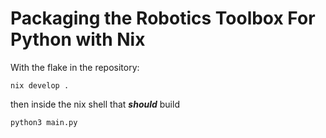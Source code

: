 # Packaging the Robotics Toolbox For Python with Nix

With the flake in the repository:

```
nix develop .
```
then inside the nix shell that ***should*** build

```
python3 main.py
```